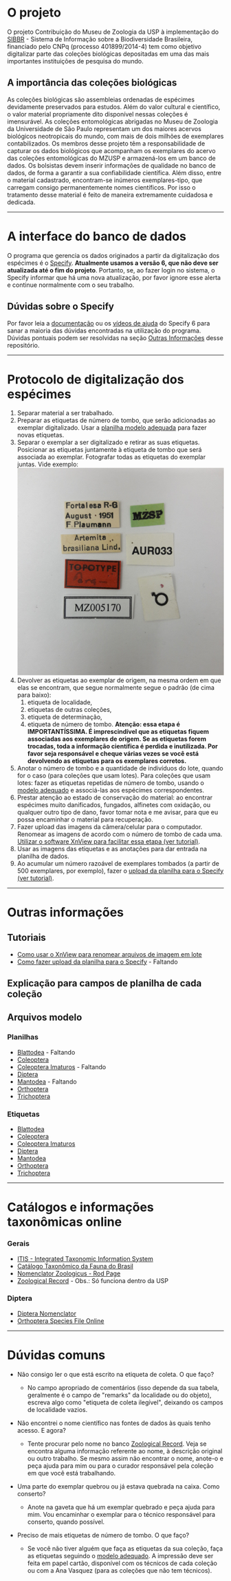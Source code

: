 # O projeto
O projeto Contribuição do Museu de Zoologia da USP à implementação do [SIBBR](http://www.sibbr.gov.br/) - Sistema de Informação sobre a Biodiversidade Brasileira, financiado pelo CNPq (processo 401899/2014-4) tem como objetivo digitalizar parte das coleções biológicas depositadas em uma das mais importantes instituições de pesquisa do mundo.

## A importância das coleções biológicas
As coleções biológicas são assembleias ordenadas de espécimes devidamente preservados para estudos. Além do valor cultural e científico, o valor material propriamente dito disponível nessas coleções é imensurável. As coleções entomológicas abrigadas no Museu de Zoologia da Universidade de São Paulo representam um dos maiores acervos biológicos neotropicais do mundo, com mais de dois milhões de exemplares contabilizados.
Os membros desse projeto têm a responsabilidade de capturar os dados biológicos que acompanham os exemplares do acervo das coleções entomológicas do MZUSP e armazená-los em um banco de dados. Os bolsistas devem inserir informações de qualidade no banco de dados, de forma a garantir a sua confiabilidade científica. Além disso, entre o material cadastrado, encontram-se inúmeros exemplares-tipo, que carregam consigo permanentemente nomes científicos. Por isso o tratamento desse material é feito de maneira extremamente cuidadosa e dedicada.
<hr>

# A interface do banco de dados
O programa que gerencia os dados originados a partir da digitalização dos espécimes é o [Specify](http://specifyx.specifysoftware.org/welcome-to-specify-6-desktop-application/). **Atualmente usamos a versão 6, que não deve ser atualizada até o fim do projeto**. Portanto, se, ao fazer login no sistema, o Specify informar que há uma nova atualização, por favor ignore esse alerta e continue normalmente com o seu trabalho.

## Dúvidas sobre o Specify
Por favor leia a [documentação](http://specifyx.specifysoftware.org/documentation/) ou os [vídeos de ajuda](http://specifyx.specifysoftware.org/specify-project-helpcasts/) do Specify 6 para sanar a maioria das dúvidas encontradas na utilização do programa. Dúvidas pontuais podem ser resolvidas na seção [Outras Informações](#outras-informaes) desse repositório.
<hr>

# Protocolo de digitalização dos espécimes
1. Separar material a ser trabalhado.
2. Preparar as etiquetas de número de tombo, que serão adicionadas ao exemplar digitalizado. Usar a [planilha modelo adequada](#planilhas) para fazer novas etiquetas. 
3. Separar o exemplar a ser digitalizado e retirar as suas etiquetas. Posicionar as etiquetas juntamente à etiqueta de tombo que será associada ao exemplar. Fotografar todas as etiquetas do exemplar juntas. Vide exemplo: 
![Etiquetas fotografadas](https://raw.githubusercontent.com/arbolitoloco/sibbr_mzusp/master/5170_Artemita_brasiliana_exemplo.jpg)
4. Devolver as etiquetas ao exemplar de origem, na mesma ordem em que elas se encontram, que segue normalmente segue o padrão (de cima para baixo): 
   1. etiqueta de localidade, 
   2. etiquetas de outras coleções, 
   3. etiqueta de determinação, 
   4. etiqueta de número de tombo. 
**Atenção: essa etapa é IMPORTANTÍSSIMA. É imprescindível que as etiquetas fiquem associadas aos exemplares de origem. Se as etiquetas forem trocadas, toda a informação científica é perdida e inutilizada. Por favor seja responsável e cheque várias vezes se você está devolvendo as etiquetas para os exemplares corretos.**
5. Anotar o número de tombo e a quantidade de indivíduos do lote, quando for o caso (para coleções que usam lotes). Para coleções que usam lotes: fazer as etiquetas repetidas de número de tombo, usando o [modelo adequado](#etiquetas) e associá-las aos espécimes correspondentes.
6. Prestar atenção ao estado de conservação do material: ao encontrar espécimes muito danificados, fungados, alfinetes com oxidação, ou qualquer outro tipo de dano, favor tomar nota e me avisar, para que eu possa encaminhar o material para recuperação.
7. Fazer upload das imagens da câmera/celular para o computador. Renomear as imagens de acordo com o número de tombo de cada uma. [Utilizar o software XnView para facilitar essa etapa (ver tutorial)](#tutoriais).
8. Usar as imagens das etiquetas e as anotações para dar entrada na planilha de dados.
9. Ao acumular um número razoável de exemplares tombados (a partir de 500 exemplares, por exemplo), fazer o [upload da planilha para o Specify (ver tutorial)](#tutoriais).
<hr>

# Outras informações

## Tutoriais
* [Como usar o XnView para renomear arquivos de imagem em lote](https://arbolitoloco.github.io/sibbr_mzusp/xnview.html)
* [Como fazer upload da planilha para o Specify]() - Faltando

## Explicação para campos de planilha de cada coleção

## Arquivos modelo

### Planilhas
* [Blattodea]() - Faltando
* [Coleoptera](https://github.com/arbolitoloco/sibbr_mzusp/raw/master/modelos/planilha_modelo_Coleoptera.xlsx)
* [Coleoptera Imaturos]() - Faltando
* [Diptera](https://github.com/arbolitoloco/sibbr_mzusp/raw/master/modelos/LRP_Specify_modelo_Diptera.xlsx)
* [Mantodea]() - Faltando
* [Orthoptera](https://github.com/arbolitoloco/sibbr_mzusp/raw/master/modelos/KMK_Modelo_Orthoptera.xls)
* [Trichoptera](https://github.com/arbolitoloco/sibbr_mzusp/raw/master/modelos/KMK_Modelo_Trichoptera.xls)

### Etiquetas
* [Blattodea](https://github.com/arbolitoloco/sibbr_mzusp/raw/master/modelos/modelo_etiquetas_geral.xls)
* [Coleoptera](https://github.com/arbolitoloco/sibbr_mzusp/raw/master/modelos/modelo_etiquetas_geral.xls)
* [Coleoptera Imaturos](https://github.com/arbolitoloco/sibbr_mzusp/raw/master/modelos/modelo_etiqueta_Coleoptera_Imaturos.xls)
* [Diptera](https://github.com/arbolitoloco/sibbr_mzusp/raw/master/modelos/etiquetas_modelo_Diptera.doc)
* [Mantodea](https://github.com/arbolitoloco/sibbr_mzusp/raw/master/modelos/modelo_etiquetas_geral.xls)
* [Orthoptera](https://github.com/arbolitoloco/sibbr_mzusp/raw/master/modelos/modelo_etiquetas_geral.xls)
* [Trichoptera](https://github.com/arbolitoloco/sibbr_mzusp/raw/master/modelos/modelo_etiquetas_geral.xls)
<hr>

# Catálogos e informações taxonômicas online

### Gerais
* [ITIS - Integrated Taxonomic Information System](http://www.itis.gov/)
* [Catálogo Taxonômico da Fauna do Brasil](http://fauna.jbrj.gov.br/fauna/listaBrasil/ConsultaPublicaUC/ConsultaPublicaUC.do)
* [Nomenclator Zoologicus - Rod Page](http://iphylo.org/~rpage/nz/index.php)
* [Zoological Record](http://apps-webofknowledge.ez67.periodicos.capes.gov.br/ZOOREC_GeneralSearch_input.do?product=ZOOREC&SID=3D26X5MiNyYakccO6ZM&search_mode=GeneralSearch) - Obs.: Só funciona dentro da USP

### Diptera
* [Diptera Nomenclator](http://www.diptera.org/NomenclatorSearch.php)
* [Orthoptera Species File Online](http://orthoptera.speciesfile.org/HomePage/Orthoptera/HomePage.aspx)
<hr>

# Dúvidas comuns
- Não consigo ler o que está escrito na etiqueta de coleta. O que faço?
  - No campo apropriado de comentários (isso depende da sua tabela, geralmente é o campo de "remarks" da localidade ou do objeto), escreva algo como "etiqueta de coleta ilegível", deixando os campos de localidade vazios.
 
- Não encontrei o nome científico nas fontes de dados às quais tenho acesso. E agora?
  - Tente procurar pelo nome no banco [Zoological Record](http://apps-webofknowledge.ez67.periodicos.capes.gov.br/ZOOREC_GeneralSearch_input.do?product=ZOOREC&SID=3D26X5MiNyYakccO6ZM&search_mode=GeneralSearch). Veja se encontra alguma informação referente ao nome, à descrição original ou outro trabalho. Se mesmo assim não encontrar o nome, anote-o e peça ajuda para mim ou para o curador responsável pela coleção em que você está trabalhando.
  
- Uma parte do exemplar quebrou ou já estava quebrada na caixa. Como conserto?
  - Anote na gaveta que há um exemplar quebrado e peça ajuda para mim. Vou encaminhar o exemplar para o técnico responsável para conserto, quando possível.
  
- Preciso de mais etiquetas de número de tombo. O que faço?
  - Se você não tiver alguém que faça as etiquetas da sua coleção, faça as etiquetas seguindo o [modelo adequado](https://arbolitoloco.github.io/sibbr_mzusp/#etiquetas). A impressão deve ser feita em papel cartão, disponível com os técnicos de cada coleção ou com a Ana Vasquez (para as coleções que não tem técnicos). 

  




